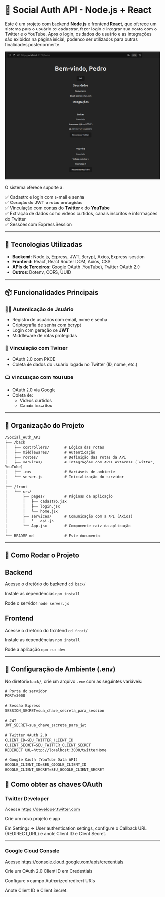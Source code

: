 # 🔐 Social Auth API - Node.js + React  

Este é um projeto com backend **Node.js** e frontend **React**, que oferece um sistema para o usuário se cadastrar, fazer login e integrar sua conta com o Twitter e o YouTube. Após o login, os dados do usuário e as integrações são exibidos na página inicial, podendo ser utilizados para outras finalidades posteriormente.

![home](./front/public/home.png)

O sistema oferece suporte a:

✅ Cadastro e login com e-mail e senha  
✅ Geração de JWT e rotas protegidas  
✅ Vinculação com contas do **Twitter** e do **YouTube**  
✅ Extração de dados como vídeos curtidos, canais inscritos e informações do Twitter  
✅ Sessões com Express Session  

---

## 🚀 Tecnologias Utilizadas
  
- **Backend:** Node.js, Express, JWT, Bcrypt, Axios, Express-session  
- **Frontend:** React, React Router DOM, Axios, CSS
- **APIs de Terceiros:** Google OAuth (YouTube), Twitter OAuth 2.0  
- **Outros:** Dotenv, CORS, UUID

---

## 📦 Funcionalidades Principais

### 🧑‍💻 Autenticação de Usuário
- Registro de usuários com email, nome e senha
- Criptografia de senha com bcrypt
- Login com geração de **JWT**
- Middleware de rotas protegidas

### 🔗 Vinculação com Twitter
- OAuth 2.0 com PKCE
- Coleta de dados do usuário logado no Twitter (ID, nome, etc.)

### 📺 Vinculação com YouTube
- OAuth 2.0 via Google
- Coleta de:
  - Vídeos curtidos
  - Canais inscritos

---

## 📁 Organização do Projeto

```
/Social_Auth_API  
├── /back                 
│   ├── controllers/       # Lógica das rotas
│   ├── middlewares/       # Autenticação
│   ├── routes/            # Definição das rotas da API
│   ├── services/          # Integrações com APIs externas (Twitter, YouTube)
│   ├── .env               # Variáveis de ambiente
│   └── server.js          # Inicialização do servidor
│
├── /front                 
│   └── src/               
│       ├── pages/         # Páginas da aplicação
│       │   ├── cadastro.jsx
│       │   ├── login.jsx
│       │   └── home.jsx
│       ├── services/      # Comunicação com a API (Axios)
│       │   └── api.js
│       └── App.jsx        # Componente raiz da aplicação
│
└── README.md              # Este documento

```

  
---
  
## 🚀 Como Rodar o Projeto

## Backend

Acesse o diretório do backend `cd back/`

Instale as dependências  `npm install` 

Rode o servidor  `node server.js` 


## Frontend

Acesse o diretório do frontend  `cd front/` 

Instale as dependências  `npm install `
 
Rode a aplicação  `npm run dev` 

---

## 🔧 Configuração de Ambiente (.env)

No diretório `back/`, crie um arquivo `.env` com as seguintes variáveis:

```dotenv
# Porta do servidor
PORT=3000

# Sessão Express
SESSION_SECRET=sua_chave_secreta_para_session

# JWT
JWT_SECRET=sua_chave_secreta_para_jwt

# Twitter OAuth 2.0
CLIENT_ID=SEU_TWITTER_CLIENT_ID
CLIENT_SECRET=SEU_TWITTER_CLIENT_SECRET
REDIRECT_URL=http://localhost:3000/twitterHome

# Google OAuth (YouTube Data API)
GOOGLE_CLIENT_ID=SEU_GOOGLE_CLIENT_ID
GOOGLE_CLIENT_SECRET=SEU_GOOGLE_CLIENT_SECRET
```

## 🔧 Como obter as chaves OAuth

### Twitter Developer

Acesse https://developer.twitter.com

Crie um novo projeto e app

Em Settings → User authentication settings, configure o Callback URL (REDIRECT_URL) e anote Client ID e Client Secret.  

---


### Google Cloud Console

Acesse https://console.cloud.google.com/apis/credentials

Crie um OAuth 2.0 Client ID em Credentials

Configure o campo Authorized redirect URIs

Anote Client ID e Client Secret.
